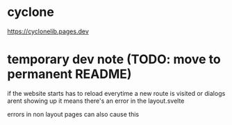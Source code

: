 # cyclone
https://cyclonelib.pages.dev

# temporary dev note (TODO: move to permanent README)
if the website starts has to reload everytime a new route is visited or dialogs arent showing up it means there's an error in the layout.svelte

errors in non layout pages can also cause this
